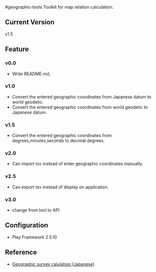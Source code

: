 #geographic-tools
Toolkit for map relation calculation.

## Current Version
v1.5

## Feature
### v0.0
- Write README.md,

### v1.0
- Convert the entered geographic coordinates from Japanese datum to world geodetic.
- Convert the entered geographic coordinates from world geodetic to Japanese datum.

### v1.5
- Convert the entered geographic coordinates from degrees,minutes,seconds to decimal degrees.

### v2.0
- Can import tsv instead of enter geographic coordinates manually.

### v2.5
- Can export tsv instead of display on application.

### v3.0
- change from tool to API

## Configuration
- Play Framework 2.5.10

## Reference
- [Geographic survey calulation (Japanese)](http://vldb.gsi.go.jp/sokuchi/surveycalc/api_help.html)
